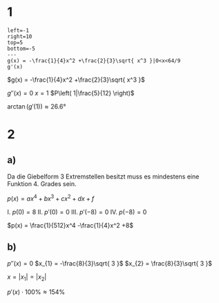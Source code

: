 # 1
```desmos-graph
left=-1
right=10
top=5
bottom=-5
---
g(x) = -\frac{1}{4}x^2 +\frac{2}{3}\sqrt{ x^3 }|0<x<64/9
g'(x)
```

$g(x) = -\frac{1}{4}x^2 +\frac{2}{3}\sqrt{ x^3 }$

$g''(x) = 0$
$x = 1$
$P\left( 1|\frac{5}{12} \right)$

$\arctan(g'(1)) \approx 26.6°$

# 2
## a)
Da die Giebelform 3 Extremstellen besitzt muss es mindestens eine Funktion 4. Grades sein.

$p(x) = ax^4 +bx^3 +cx^2 +dx +f$

   I. $p(0) = 8$
  II. $p'(0) = 0$
 III. $p'(-8) = 0$
  IV. $p(-8) = 0$

$p(x) = \frac{1}{512}x^4 -\frac{1}{4}x^2 +8$

## b)
$p''(x) = 0$
$x_{1} = -\frac{8}{3}\sqrt{ 3 }$
$x_{2} = \frac{8}{3}\sqrt{ 3 }$

$x = |x_{1}| = |x_{2}|$

$p'(x)\cdot100\% \approx 154\%$
